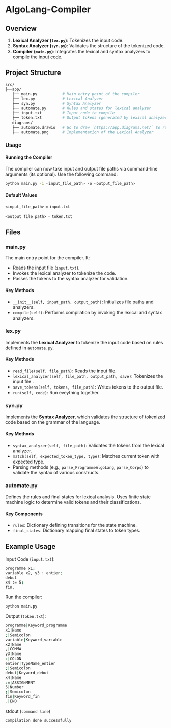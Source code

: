 # AlgoLang-Compiler

## Overview

1. **Lexical Analyzer (`lex.py`)**: Tokenizes the input code.
2. **Syntax Analyzer (`syn.py`)**: Validates the structure of the tokenized code.
3. **Compiler (`main.py`)**: Integrates the lexical and syntax analyzers to compile the input code.

## Project Structure

```bash
src/
├──app/
   ├── main.py           # Main entry point of the compiler
   ├── lex.py            # Lexical Analyzer
   ├── syn.py            # Syntax Analyzer
   ├── automate.py       # Rules and states for lexical analyzer
   ├── input.txt         # Input code to compile 
   ├── token.txt         # Output tokens (generated by lexical analyzer)
   diagrams/
   ├── automate.drawio   # Go to draw `https://app.diagrams.net/` to run it 
   ├── automate.png      # Implementation of the Lexical Analyzer

```

### Usage

#### Running the Compiler
The compiler can now take input and output file paths via command-line arguments (its optional). Use the following command:

```bash
python main.py -i <input_file_path> -o <output_file_path>
```
#### Default Values

`<input_file_path>` = `input.txt`

`<output_file_path>` =  `token.txt`



## Files

### main.py
The main entry point for the compiler. It:
- Reads the input file (`input.txt`).
- Invokes the lexical analyzer to tokenize the code.
- Passes the tokens to the syntax analyzer for validation.


#### Key Methods
- `__init__(self, input_path, output_path)`: Initializes file paths and analyzers.
- `compile(self)`: Performs compilation by invoking the lexical and syntax analyzers.

### lex.py
Implements the **Lexical Analyzer** to tokenize the input code based on rules defined in `automate.py`.

#### Key Methods
- `read_file(self, file_path)`: Reads the input file.
- `lexical_analyzer(self, file_path, output_path, save)`: Tokenizes the input file .
- `save_tokens(self, tokens, file_path)`: Writes tokens to the output file.
- `run(self, code)`: Run eveything together.

### syn.py
Implements the **Syntax Analyzer**, which validates the structure of tokenized code based on the grammar of the language.

#### Key Methods
- `syntax_analyzer(self, file_path)`: Validates the tokens from the lexical analyzer.
- `match(self, expected_token_type, type)`: Matches current token with expected type.
- Parsing methods (e.g., `parse_ProgrammeAlgoLang`, `parse_Corps`) to validate the syntax of various constructs.

### automate.py
Defines the rules and final states for lexical analysis. Uses finite state machine logic to determine valid tokens and their classifications.

#### Key Components
- `rules`: Dictionary defining transitions for the state machine.
- `final_states`: Dictionary mapping final states to token types.


## Example Usage
Input Code (`input.txt`):

```bash
programme x1;
variable x2, y3 : entier;
debut
x4 := 5;
fin.
```

Run the compiler:

```bash
python main.py
```

Output (`token.txt`):

```bash
programme|Keyword_programme
x1|Name
;|Semicolon
variable|Keyword_variable
x2|Name
,|COMMA
y3|Name
:|COLON
entier|TypeName_entier
;|Semicolon
debut|Keyword_debut
x4|Name
:=|ASSIGNMENT
5|Number
;|Semicolon
fin|Keyword_fin
.|END
```

stdout (`command line`)

```bash
Compilation done successfully
```

